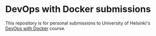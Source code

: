 # DevOps with Docker submissions

This repository is for personal submissions to University of Helsinki's [DevOps with Docker](https://devopswithdocker.com/) course.
